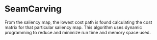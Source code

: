 # SeamCarving
From the saliency map, the lowest cost path is found calculating the cost matrix for that particular saliency map. This
algorithm uses dynamic programming to reduce and minimize run time and memory space used.
